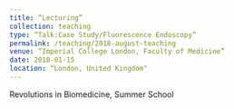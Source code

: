 ```yaml
---
title: “Lecturing”
collection: teaching
type: “Talk:Case Study/Fluorescence Endoscopy“
permalink: /teaching/2018-august-teaching
venue: “Imperial College London, Faculty of Medicine”
date: 2018-01-15 
location: “London, United Kingdom"
---
```


Revolutions in Biomedicine, Summer School

